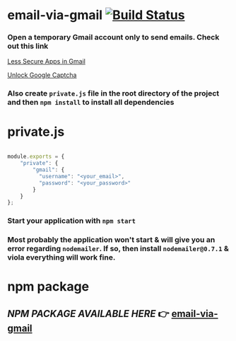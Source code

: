 # email-via-gmail [![Build Status](https://travis-ci.org/deadcoder0904/email-via-gmail.svg?branch=master)](https://travis-ci.org/deadcoder0904/email-via-gmail)

### Open a temporary Gmail account only to send emails. Check out this link

[Less Secure Apps in Gmail][a]

[Unlock Google Captcha][b]

[a]: https://www.google.com/settings/security/lesssecureapps "Less Secure Apps in Gmail"
[b]: https://accounts.google.com/DisplayUnlockCaptcha "Unlock Google Captcha"

### Also create ```private.js``` file in the root directory of the project and then ```npm install``` to install all dependencies

# private.js

```js

module.exports = {
	"private": {
		"gmail": {
	      "username": "<your_email>",
	      "password": "<your_password>"
	    }
	}
};

```

### Start your application with ```npm start```

### Most probably the application won't start & will give you an error regarding ```nodemailer```. If so, then install ```nodemailer@0.7.1``` & viola everything will work fine.

# npm package

## _NPM PACKAGE AVAILABLE HERE_ :point_right: [email-via-gmail](https://www.npmjs.com/package/email-via-gmail)